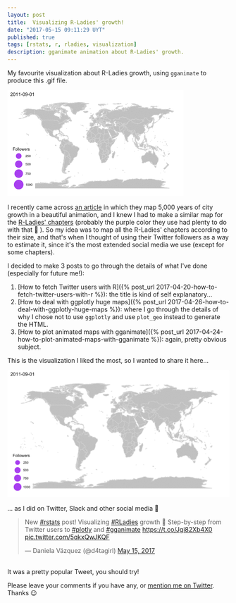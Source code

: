 ```yaml
---
layout: post
title:  Visualizing R-Ladies' growth! 
date: "2017-05-15 09:11:29 UYT"
published: true
tags: [rstats, r, rladies, visualization]
description: gganimate animation about R-Ladies' growth.
---
```

My favourite visualization about R-Ladies growth, using `gganimate` to produce this .gif file.

![](/figure/source/visualizing-r-ladies-growth/2017-05-10-visualizing-r-ladies-growth/rladies_chiquitito.gif)

<!--more-->

I recently came across [an article](http://spatial.ly/2017/03/mapping-5000-years-of-city-growth/) in which they map 5,000 years of city growth in a beautiful animation, and I knew I had to make a similar map for the [R-Ladies' chapters](http://rladies.org/) (probably the purple color they use had plenty to do with that 💜 ). So my idea was to map all the R-Ladies' chapters according to their size, and that's when I thought of using their Twitter followers as a way to estimate it, since it's the most extended social media we use (except for some chapters).

I decided to make 3 posts to go through the details of what I've done (especially for future me!):

1. [How to fetch Twitter users with R]({% post_url 2017-04-20-how-to-fetch-twitter-users-with-r %}): the title is kind of self explanatory...
2. [How to deal with ggplotly huge maps]({% post_url 2017-04-26-how-to-deal-with-ggplotly-huge-maps %}): where I go through the details of why I chose not to use `ggplotly` and use `plot_geo` instead to generate the HTML.
3. [How to plot animated maps with gganimate]({% post_url 2017-04-24-how-to-plot-animated-maps-with-gganimate %}): again, pretty obvious subject.

This is the visualization I liked the most, so I wanted to share it here...


![](/figure/source/how-to-plot-animated-maps-with-gganimate/2017-04-24-how-to-plot-animated-maps-with-gganimate/ani_map_less_frames.gif)

... as I did on Twitter, Slack and other social media 💜

<blockquote class="twitter-tweet tw-align-center" data-lang="en"><p lang="en" dir="ltr">New <a href="https://twitter.com/hashtag/rstats?src=hash">#rstats</a> post! Visualizing <a href="https://twitter.com/hashtag/RLadies?src=hash">#RLadies</a> growth 💜 Step-by-step from Twitter users to <a href="https://twitter.com/hashtag/plotly?src=hash">#plotly</a> and <a href="https://twitter.com/hashtag/gganimate?src=hash">#gganimate</a> <a href="https://t.co/Jgi82Xb4X0">https://t.co/Jgi82Xb4X0</a> <a href="https://t.co/5qkxQwJKQF">pic.twitter.com/5qkxQwJKQF</a></p>&mdash; Daniela Vázquez (@d4tagirl) <a href="https://twitter.com/d4tagirl/status/864207469911957504">May 15, 2017</a></blockquote>
<script async src="//platform.twitter.com/widgets.js" charset="utf-8"></script>

<br />
It was a pretty popular Tweet, you should try!

Please leave your comments if you have any, or [mention me on Twitter](https://twitter.com/intent/tweet?user_id=114258616). Thanks 😉



